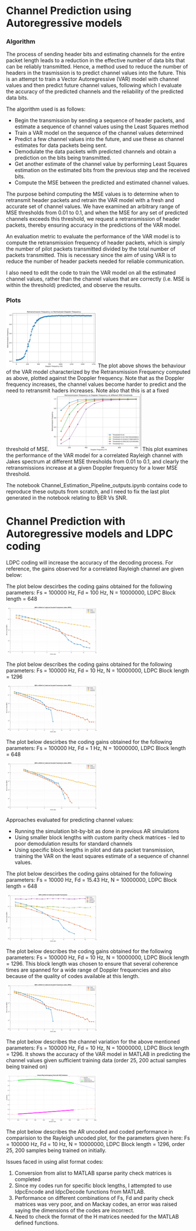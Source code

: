 # Channel Prediction using Autoregressive models
### Algorithm 
The process of sending header bits and estimating channels for the entire packet length leads to a reduction in the effective number of data bits that can be reliably transmitted. Hence, a method used to reduce the number of headers in the trasmission is to predict channel values into the future. 
This is an attempt to train a Vector Autoregressive (VAR) model with channel values and then predict future channel values, following which I evaluate the accuracy of the predicted channels and the reliability of the predicted data bits. 

The algorithm used is as follows:
* Begin the transmission by sending a sequence of header packets, and estimate a sequence of channel values using the Least Squares method
* Train a VAR model on the sequence of the channel values determined
* Predict a few channel values into the future, and use these as channel estimates for data packets being sent.
* Demodulate the data packets with predicted channels and obtain a prediction on the bits being transmitted.
* Get another estimate of the channel value by performing Least Squares estimation on the estimated bits from the previous step and the received bits.
* Compute the MSE between the predicted and estimated channel values.

The purpose behind computing the MSE values is to determine when to retransmit header packets and retrain the VAR model with a fresh and accurate set of channel values. We have examined an arbitrary range of MSE thresholds from 0.01 to 0.1, and when the MSE for any set of predicted channels exceeds this threshold, we request a retransmission of header packets, thereby ensuring accuracy in the predictions of the VAR model. 

An evaluation metric to evaluate the performance of the VAR model is to compute the retransmission frequency of header packets, which is simply the number of pilot packets transmitted divided by the total number of packets transmitted. This is necessary since the aim of using VAR is to reduce the number of header packets needed for reliable communication. 

I also need to edit the code to train the VAR model on all the estimated channel values, rather than the channel values that are correctly (i.e. MSE is within the threshold) predicted, and observe the results. 

### Plots
<img src="/Release/Channel%20Prediction/Retransmission_Freq_Vs_Doppler_VAR.png" width="49%">
The plot above shows the behaviour of the VAR model characterized by the Retransmission Frequency computed as above, plotted against the Doppler frequency. Note that as the Doppler frequency increases, the channel values become harder to predict and the need to retransmit haders increases. Note also that this is at a fixed threshold of MSE. 

<img src="/Release/Channel%20Prediction/Retransmission_Freq_Vs_Doppler_VAR_Thresholds.png" width="49%">
This plot examines the performance of the VAR model for a correlated Rayleigh channel with Jakes spectrum at different MSE thresholds from 0.01 to 0.1, and clearly the retransmissions increase at a given Doppler frequency for a lower MSE threshold. 

The notebook Channel_Estimation_Pipeline_outputs.ipynb contains code to reproduce these outputs from scratch, and I need to fix the last plot generated in the notebook relating to BER Vs SNR. 

# Channel Prediction with Autoregressive models and LDPC coding

LDPC coding will increase the accuracy of the decoding process. For reference, the gains observed for a correlated Rayleigh channel are given below:

The plot below descirbes the coding gains obtained for the following parameters: Fs = 100000 Hz, Fd = 100 Hz, N = 10000000, LDPC Block length = 648

<img src="/Release/Channel%20Prediction/Jakes_Rayleigh2.png" width="49%">

The plot below describes the coding gains obtained for the following parameters: Fs = 100000 Hz, Fd = 10 Hz, N = 10000000, LDPC Block length = 1296

<img src="/Release/Channel%20Prediction/Jakes_Rayleigh.png" width="49%">

The plot below descirbes the coding gains obtained for the following parameters: Fs = 100000 Hz, Fd = 1 Hz, N = 10000000, LDPC Block length = 648

<img src="/Release/Channel%20Prediction/Jakes_Rayleigh3.png" width="49%">

Approaches evaluated for predicting channel values:
- Running the simulation bit-by-bit as done in previous AR simulations
- Using smaller block lengths with custom parity check matrices - led to poor demodulation results for standard channels
- Using specific block lengths in pilot and data packet transmission, training the VAR on the least squares estimate of a sequence of channel values.

The plot below descirbes the coding gains obtained for the following parameters: Fs = 10000 Hz, Fd = 15.43 Hz, N = 10000000, LDPC Block length = 648

<img src="/Release/Channel%20Prediction/Jakes_AR.png" width="49%">

The plot below describes the coding gains obtained for the following parameters: Fs = 100000 Hz, Fd = 10 Hz, N = 10000000, LDPC Block length = 1296. This block length was chosen to ensure that several coherence times are spanned for a wide range of Doppler frequencies and also because of the quality of codes available at this length. 

<img src="/Release/Channel%20Prediction/Jakes_Rayleigh.png" width="49%">

The plot below describes the channel variation for the above mentioned parameters: Fs = 100000 Hz, Fd = 10 Hz, N = 10000000, LDPC Block length = 1296. It shows the accuracy of the VAR model in MATLAB in predicting the channel values given sufficient training data (order 25, 200 actual samples being trained on)

<img src="/Release/Channel%20Prediction/10000_10_10000000.png" width="49%">

The plot below describes the AR uncoded and coded performance in comparision to the Rayleigh uncoded plot, for the parameters given here: Fs = 100000 Hz, Fd = 10 Hz, N = 10000000, LDPC Block length = 1296, order 25, 200 samples being trained on initially. 

Issues faced in using alist format codes:
1. Conversion from alist to MATLAB sparse parity check matrices is completed
2. Since my codes run for specific block lengths, I attempted to use ldpcEncode and ldpcDecode functions from MATLAB.
3. Performance on different combinations of Fs, Fd and parity check matrices was very poor, and on Mackay codes, an error was raised saying the dimensions of the codes are incorrect. 
4. Need to check the format of the H matrices needed for the MATLAB defined functions. 








